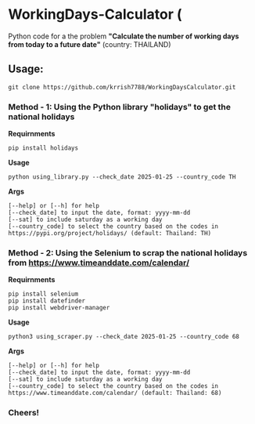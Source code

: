# WorkingDays-Calculator ( 

Python code for a the problem **"Calculate the number of working days from today to a future date"** (country: THAILAND)


## Usage:

```
git clone https://github.com/krrish7788/WorkingDaysCalculator.git
```

### Method - 1: Using the Python library "holidays" to get the national holidays

**Requirnments**
```
pip install holidays
```
**Usage**
```
python using_library.py --check_date 2025-01-25 --country_code TH
```
**Args**
```
[--help] or [--h] for help 
[--check_date] to input the date, format: yyyy-mm-dd
[--sat] to include saturday as a working day
[--country_code] to select the country based on the codes in https://pypi.org/project/holidays/ (default: Thailand: TH)
```

### Method - 2: Using the Selenium to scrap the national holidays from https://www.timeanddate.com/calendar/

**Requirnments**
```
pip install selenium
pip install datefinder
pip install webdriver-manager
```
**Usage**
```
python3 using_scraper.py --check_date 2025-01-25 --country_code 68
```
**Args**
```
[--help] or [--h] for help
[--check_date] to input the date, format: yyyy-mm-dd
[--sat] to include saturday as a working day
[--country_code] to select the country based on the codes in https://www.timeanddate.com/calendar/ (default: Thailand: 68)
```

### Cheers!
